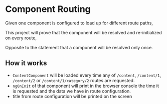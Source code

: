 # Component Routing

Given one component is configured to load up for different route paths, 

This project will prove that the component will be resolved and re-initialized on every route,

Opposite to the statement that a component will be resolved only once.

## How it works
- `ContentComponent` will be loaded every time any of `/content`, `/content/1`, `/content/2` or `/content/1/category/2` routes are requested.
- `ngOnInit` of that component will print in the browser console the time it is requested and the data we have in route configuration.
- title from route configuration will be printed on the screen
